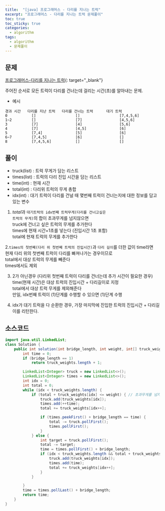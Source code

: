 ```yaml
---
title:  "[java] 프로그래머스 - 다리를 지나는 트럭"
excerpt: "프로그래머스 - 다리를 지나는 트럭 문제풀이"
toc: true
toc_sticky: true
categories:
  - algorithm
tags:
  - algorithm
  - 문제풀이
---
```

## 문제  
[프로그래머스-다리를 지나는 트럭](https://programmers.co.kr/learn/courses/30/lessons/42583?language=java){: target="_blank"}  

주어진 순서로 모든 트럭이 다리를 건너는데 걸리는 시간(초)를 알아내는 문제.  

* 예시  
```
경과 시간	다리를 지난 트럭	다리를 건너는 트럭		대기 트럭
0			[]					[]					[7,4,5,6]
1~2			[]					[7]					[4,5,6]
3			[7]					[4]					[5,6]
4			[7]					[4,5]				[6]
5			[7,4]				[5]					[6]
6~7			[7,4,5]				[6]					[]
8			[7,4,5,6]			[]					[]
```

## 풀이  
* truck(list) : 트럭 무게가 담는 리스트  
* times(list) : 트럭의 다리 진입 시간을 담는 리스트  
* time(int) : 현재 시간  
* total(int) : 다리위 트럭의 무게 총합  
* idx(int) : 대기 트럭이 다리를 건널 때 몇번째 트럭이 건너는지에 대한 정보를 담고있는 변수  


1. *total*과 <code>대기트럭의 idx번째 트럭무게(다리를 건너고싶은 트럭의 무게)</code>의 합이 초과무게를 넘지않으면  
   truck에 건너고 싶은 트럭의 무게를 추가한다  
   times에 현재 시간+1초를 넣는다 (진입시간 1초 포함)  
   total에 현재 트럭의 무게를 추가한다  


2.<code>times의 첫번째(다리 위 첫번째 트럭의 진입시간)</code>과 <code>다리 길이</code>를 더한 값이 time라면  
   현재 다리 위의 첫번째 트럭이 다리를 빠져나가는 경우이므로  
   total에서 대상 트럭의 무게를 빼준다  
   times에서도 제외

3. 2가 아닌경우 (다리위 첫번째 트럭이 다리를 건너는데 추가 시간이 필요한 경우)  
   time(현재 시간)은 대상 트럭의 진입시간 + 다리길이로 지정  
   total에서 대상 트럭 무게를 제외해준다  
   만일, idx번째 트럭이 (1)단계를 수행할 수 있으면 (1)단계 수행  

4. idx가 대기 트럭을 다 순환한 경우, 가장 마지막에 진입한 트럭의 진입시간 + 다리길이를 리턴한다.  


## 소스코드  

```java
import java.util.LinkedList;
class Solution {
 	public int solution(int bridge_length, int weight, int[] truck_weights) {
		int time = 0;
		if (bridge_length == 1)
			return truck_weights.length + 1;

		LinkedList<Integer> truck = new LinkedList<>();
		LinkedList<Integer> times = new LinkedList<>();
		int idx = 0;
		int total = 0;
		while (idx < truck_weights.length) {
			if (total + truck_weights[idx] <= weight) { // 초과무게를 넘지않으면
				truck.add(truck_weights[idx]);
				times.add(++time);
				total += truck_weights[idx++];

				if (times.peekFirst() + bridge_length == time) {
					total -= truck.pollFirst();
					times.pollFirst();
				}
			} else {
				int target = truck.pollFirst();
				total -= target;
				time = times.pollFirst() + bridge_length;
				if (idx < truck_weights.length && total + truck_weights[idx] <= weight) {
					truck.add(truck_weights[idx]);
					times.add(time);
					total += truck_weights[idx++];
				}
			}

		}
		time = times.pollLast() + bridge_length;
		return time;
	}
}
```